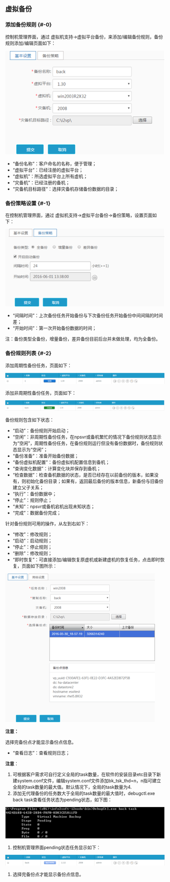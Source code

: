 ## 虚拟备份

### 添加备份规则 {#-0}

控制机管理界面，通过 虚拟机支持-&gt;虚拟平台备份，来添加/编辑备份规则，备份规则添加/编辑页面如下：

![说明: 1](/assets/V6.036028.png)

*   “备份名称”：客户命名的名称，便于管理；
*   “虚拟平台”：已经注册的虚拟平台；
*   “虚拟机”：所选虚拟平台上所有虚机；
*   “灾备机”：已经注册的备机；
*   “灾备机目标路径”：选择灾备机存储备份数据的目录；

### 备份策略设置 {#-1}

在控制机管理界面，通过 虚拟机支持-&gt;虚拟平台备份-&gt;备份策略，设置页面如下：

![说明: 1](/assets/V6.036178.png)

*   “间隔时间”：上次备份任务开始备份与下次备份任务开始备份中间间隔的时间差；
*   “开始时间”：第一次开始备份数据的时间；

注：备份类型全备份，增量备份，差异备份目前后台并未做处理，均为全备份。

### 备份规则列表 {#-2}

添加周期性备份任务，页面如下：

![说明: 1](/assets/V6.036298.png)

添加非周期性备份任务，页面如下：

![说明: 1](/assets/V6.036318.png)

备份规则包含如下状态：

*   “启动”：备份规则开始启动；
*   “空闲”：非周期性备份任务，在npsvr或备机繁忙的情况下备份规则状态显示为“空闲”，周期性备份任务，在备份规则运行但没有备份数据时，备份规则状态显示为“空闲”；
*   “备份准备”：准备开始备份数据；
*   “备份虚拟机配置”：备份虚拟机配置信息到备机；
*   “查询变化数据”：计算变化块并保存到备机；
*   “检查数据”：检查备机数据的状态，是否已经存在以前备份的版本，如果没有，则初始化备份目录；如果有，返回最后备份的版本信息，新备份与旧备份建立父子关系；
*   “执行”：备份数据中；
*   “停止”：规则停止；
*   “未知”：npsvr或备机宕机出现未知状态；
*   “完成”：数据备份完成；

针对备份规则可用的操作，从左到右如下：

*   “修改”：修改规则；
*   “启动”：启动规则；
*   “停止”：停止规则；
*   “删除”：修改规则；
*   “即时恢复”：可直接添加/编辑恢复原虚机或新建虚机的恢复任务，点击即时恢复，页面如下图所示：

![说明: 1](/assets/V6.036738.png)

**注意：**

选择完备份点才能显示备份点信息。

*   “查看日志”：查看规则日志；

**注意**：

1.  可根据客户需求可自行定义全局的task数量，在软件的安装目录etc目录下新建system.conf文件，编辑system.conf文件添加bk_tsk_thd=n，n指可建立全局的task数量的最大值。默认情况下，全局的task数量为4.
2.  添加无代理备份的任务数大于全局的task数量的最大值时，debugctl.exe back task查看任务状态为pending状态，如下图：

![说明: 3](/assets/V6.036973.png)

1.  控制机管理界面pending状态任务显示如下：

![说明: 2](/assets/V6.036999.png)

1.  选择完备份点才能显示备份点信息。
